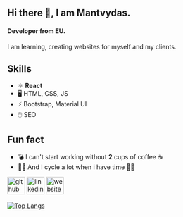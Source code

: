 ## Hi there 👋, I am  Mantvydas.
#### Developer from EU.
I am learning, creating websites for myself and my clients.

## Skills

- ⚛️ **React**
- 🖥️ HTML, CSS, JS
- ⚡ Bootstrap, Material UI
- 🖱️ SEO



## Fun fact
- 💣 I can't start working without **2** cups of coffee ☕ 
- 🚴‍♂️ And I cycle a lot when i have time 🚴‍♂️




[<img src='https://cdn.jsdelivr.net/npm/simple-icons@3.0.1/icons/github.svg' alt='github' height='40'>](https://github.com/Mancefas)  [<img src='https://cdn.jsdelivr.net/npm/simple-icons@3.0.1/icons/linkedin.svg' alt='linkedin' height='40'>](https://www.linkedin.com/in/https://www.linkedin.com/in/mantvydas-liob%C4%97//)  [<img src='https://cdn.jsdelivr.net/npm/simple-icons@3.0.1/icons/icloud.svg' alt='website' height='40'>](https://devportfolio.eu/)  

[![Top Langs](https://github-readme-stats.vercel.app/api/top-langs/?username=Mancefas)](https://github.com/anuraghazra/github-readme-stats)



